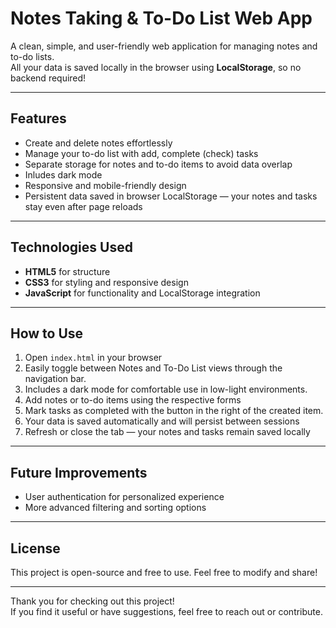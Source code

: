 # Notes Taking & To-Do List Web App

A clean, simple, and user-friendly web application for managing notes and to-do lists.  
All your data is saved locally in the browser using **LocalStorage**, so no backend required!

---

## Features

- Create and delete notes effortlessly  
- Manage your to-do list with add, complete (check) tasks  
- Separate storage for notes and to-do items to avoid data overlap  
- Inludes dark mode
- Responsive and mobile-friendly design  
- Persistent data saved in browser LocalStorage — your notes and tasks stay even after page reloads

---

## Technologies Used

- **HTML5** for structure  
- **CSS3** for styling and responsive design  
- **JavaScript** for functionality and LocalStorage integration  

---

## How to Use

1. Open `index.html` in your browser 
2. Easily toggle between Notes and To-Do List views through the navigation bar.
3. Includes a dark mode for comfortable use in low-light environments.
4. Add notes or to-do items using the respective forms  
5. Mark tasks as completed with the button in the right of the created item. 
6. Your data is saved automatically and will persist between sessions  
7. Refresh or close the tab — your notes and tasks remain saved locally

---

## Future Improvements
 
- User authentication for personalized experience  
- More advanced filtering and sorting options  

---

## License

This project is open-source and free to use. Feel free to modify and share!

---

Thank you for checking out this project!  
If you find it useful or have suggestions, feel free to reach out or contribute.

